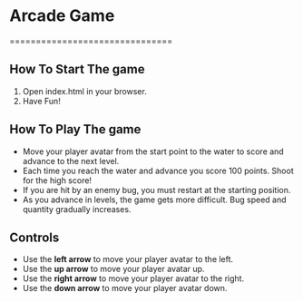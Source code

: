 # Arcade Game
===============================

## How To Start The game

1. Open index.html in your browser.
2. Have Fun!

## How To Play The game

* Move your player avatar from the start point to the water to score and advance to the next level.
* Each time you reach the water and advance you score 100 points. Shoot for the high score!
* If you are hit by an enemy bug, you must restart at the starting position.
* As you advance in levels, the game gets more difficult. Bug speed and quantity gradually increases.

## Controls

* Use the **left arrow** to move your player avatar to the left.
* Use the **up arrow** to move your player avatar up.
* Use the **right arrow** to move your player avatar to the right.
* Use the **down arrow** to move your player avatar down.
